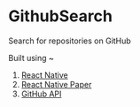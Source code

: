 # GithubSearch
Search for repositories on GitHub

Built using ~

1. [React Native](https://reactnative.dev/)
2. [React Native Paper](https://reactnativepaper.com/)
3. [GitHub API](https://docs.github.com/en/rest)
